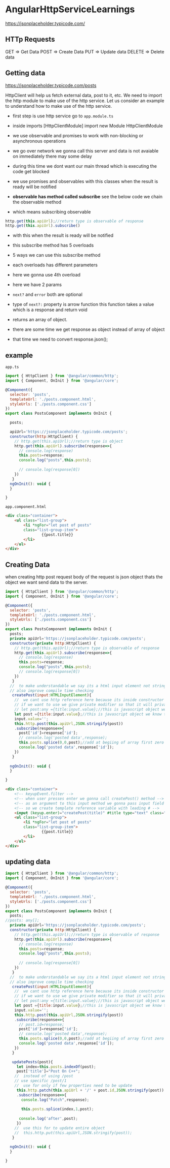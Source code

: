 # AngularHttpServiceLearnings
https://jsonplaceholder.typicode.com/

## HTTp Requests
GET => Get Data
POST => Create Data
PUT => Update data
DELETE => Delete data

## Getting data
https://jsonplaceholder.typicode.com/posts

HttpClient will help us fetch external data, post to it, etc. We need to import the http module to make use of the http service. Let us consider an example to understand how to make use of the http service.

 - first step is use http service go to `app.module.ts`
 - inside imports [HttpClientModule] import new Module HttpClientModule

- we use observable and promises to work with non-blocking or asynchronous operations
- we go over network we gonna call this server and data is not avaiable on immediately there may some delay
- during this time we dont want our main thread  which is executing the code get blocked
- we use promises and observables with this classes when the result is ready will be notified
- **observable has method called subscribe** see the below code we chain the observable method
- which means subscribing observable
```js 
http.get(this.apiUrl);//return type is observable of response
http.get(this.apiUrl).subscribe()
```
- with this when the result is ready will be notified
- this subscribe method has 5 overloads
- 5 ways we can use this subscribe method
- each overloads has different parameters
- here we gonna use 4th overload
- here we have 2 params
- `next?` and `error` both are optional
- type of `next?:` property is arrow function this function takes a value which is a response and return void
- returns an array of object.

- there are some time we get response as object instead of array of object
- that time we need to convert response.json();

## example
`app.ts`

```js
import { HttpClient } from '@angular/common/http';
import { Component, OnInit } from '@angular/core';

@Component({
  selector: 'posts',
  templateUrl: './posts.component.html',
  styleUrls: ['./posts.component.css']
})
export class PostsComponent implements OnInit {

  posts;

  apiUrl='https://jsonplaceholder.typicode.com/posts';
  constructor(http:HttpClient) {
    // http.get(this.apiUrl);//return type is object
    http.get(this.apiUrl).subscribe(response=>{
      // console.log(response)
      this.posts=response;
      console.log("posts",this.posts);
      
      // console.log(response[0])
    })
   }
  ngOnInit(): void {
  }

}
```

`app.component.html`
```html
<div class="container">
    <ul class="list-group">
        <li *ngFor="let post of posts"
        class="list-group-item">
                {{post.title}}
        </li>
    </ul>
</div>
```
## Creating Data 
when creating http post request body of the request is json object thats the object we want send data to the server.

```js
import { HttpClient } from '@angular/common/http';
import { Component, OnInit } from '@angular/core';

@Component({
  selector: 'posts',
  templateUrl: './posts.component.html',
  styleUrls: ['./posts.component.css']
})
export class PostsComponent implements OnInit {
  posts;
  private apiUrl='https://jsonplaceholder.typicode.com/posts';
  constructor(private http:HttpClient) {
    // http.get(this.apiUrl);//return type is observable of response
    http.get(this.apiUrl).subscribe(response=>{
      // console.log(response)
      this.posts=response;
      console.log("posts",this.posts);
      // console.log(response[0])
    })
   }
  //  to make understandable we say its a html input element not string
  // also improve compile time checking
   createPost(input:HTMLInputElement){
    //  we cant use http reference here because its inside constructor 
    // if we want to use we give private modifier so that it will private to the class
    // let post:any ={title:input.value};//this is javascript object we know to convert js obj to Json object
    let post ={title:input.value};//this is javascript object we know to convert js obj to Json object
    input.value='';
    this.http.post(this.apiUrl,JSON.stringify(post))
    .subscribe(response=>{
      post['id']=response['id'];
      // console.log('posted data',response);
      this.posts.splice(0,0,post);//add at begiing of array first zero postion ,second zero no delete, element want to place
      console.log('posted data',response['id']);
    })
   } 
 
  ngOnInit(): void {
  }

}

```

```html
<div class="container">
    <!-- keyupEvent.filter -->
    <!-- when user presses enter we gonna call createPost() method -->
    <!-- as an argument to this input method we gonna pass input field reference -->
    <!-- so we create template reference variable with leading # -->
    <input (keyup.enter)="createPost(title)" #title type="text" class="form-control">
    <ul class="list-group">
        <li *ngFor="let post of posts"
        class="list-group-item">
                {{post.title}}
        </li>
    </ul>
</div>
```
## updating data
```js
import { HttpClient } from '@angular/common/http';
import { Component, OnInit } from '@angular/core';

@Component({
  selector: 'posts',
  templateUrl: './posts.component.html',
  styleUrls: ['./posts.component.css']
})
export class PostsComponent implements OnInit {
  posts;
//posts: any[];
  private apiUrl='https://jsonplaceholder.typicode.com/posts';
  constructor(private http:HttpClient) {
    // http.get(this.apiUrl);//return type is observable of response
    http.get(this.apiUrl).subscribe(response=>{
      // console.log(response)
      this.posts=response;
      console.log("posts",this.posts);
      
      // console.log(response[0])
    })
   }
  //  to make understandable we say its a html input element not string
  // also improve compile time checking
   createPost(input:HTMLInputElement){
    //  we cant use http reference here because its inside constructor 
    // if we want to use we give private modifier so that it will private to the class
    // let post:any ={title:input.value};//this is javascript object we know to convert js obj to Json object
    let post ={title:input.value};//this is javascript object we know to convert js obj to Json object
    input.value='';
    this.http.post(this.apiUrl,JSON.stringify(post))
    .subscribe(response=>{
      // post.id=response;
      post['id']=response['id'];
      // console.log('posted data',response);
      this.posts.splice(0,0,post);//add at begiing of array first zero postion ,second zero no delete, element want to place
      console.log('posted data',response['id']);
    })
   } 

   updatePosts(post){
     let index=this.posts.indexOf(post);
     post['title']="Post On C++";
    //  instead of using /post
    // use specific /post/1
    //  use for only if few properties need to be update
     this.http.patch(this.apiUrl + '/' + post.id,JSON.stringify(post))
     .subscribe(response=>{
       console.log("Patch",response);
    
       this.posts.splice(index,1,post);
    
      console.log('after',post);
     })
    //  use this for to update entire object
    //  this.http.put(this.apiUrl,JSON.stringify(post));
   }
  
  ngOnInit(): void {
  }

}

```